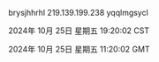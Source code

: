 brysjhhrhl 219.139.199.238 yqqlmgsycl

2024年 10月 25日 星期五 19:20:02 CST

2024年 10月 25日 星期五 11:20:02 GMT
